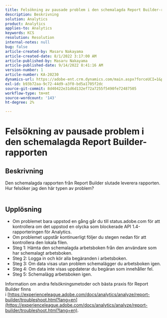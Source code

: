 ```yaml
---
title: Felsökning av pausade problem i den schemalagda Report Builder-rapporten
description: Beskrivning
solution: Analytics
product: Analytics
applies-to: Analytics
keywords: KCS
resolution: Resolution
internal-notes: null
bug: false
article-created-by: Masaru Nakayama
article-created-date: 8/1/2022 3:17:00 AM
article-published-by: Masaru Nakayama
article-published-date: 9/14/2022 8:41:16 AM
version-number: 1
article-number: KA-20230
dynamics-url: https://adobe-ent.crm.dynamics.com/main.aspx?forceUCI=1&pagetype=entityrecord&etn=knowledgearticle&id=bd999166-4811-ed11-b83d-00224808629f
exl-id: b93b72aa-9c72-44d9-a3f0-bd5a1705f2dc
source-git-commit: 8d40422e31d6d132ef72a7255f5490fe72487505
workflow-type: tm+mt
source-wordcount: '143'
ht-degree: 2%

---
```


# Felsökning av pausade problem i den schemalagda Report Builder-rapporten

## Beskrivning

Den schemalagda rapporten från Report Builder slutade leverera rapporten. Hur felsöker jag den här typen av problem?
<br> 

## Upplösning


- Om problemet bara uppstod en gång går du till status.adobe.com för att kontrollera om det uppstod en olycka som blockerade API 1.4-rapporteringen för Analytics.
- Om problemet uppstår kontinuerligt följer du stegen nedan för att kontrollera den lokala filen.
- Steg 1: Hämta den schemalagda arbetsboken från den användare som har schemalagt arbetsboken.
- Steg 2: Logga in och kör alla begäranden i arbetsboken.
- Steg 3: Om data visas utan problem schemalägger du arbetsboken igen.
- Steg 4: Om data inte visas uppdaterar du begäran som innehåller fel.
- Steg 5: Schemalägg arbetsboken igen.


Information om andra felsökningsmetoder och bästa praxis för Report Builder finns i [https://experienceleague.adobe.com/docs/analytics/analyze/report-builder/troubleshoot.html?lang=en](https://experienceleague.adobe.com/docs/analytics/analyze/report-builder/troubleshoot.html?lang=en).
